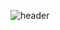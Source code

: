 
![header](https://capsule-render.vercel.app/api?type=blur&color=random&height=300&section=header&text=Hi%20there%20👋%20&fontcolor=ffffff)


<!--
**junb332/junb332** is a ✨ _special_ ✨ repository because its `README.md` (this file) appears on your GitHub profile.

Here are some ideas to get you started:

- 🔭 I’m currently working on ...
- 🌱 I’m currently learning ...
- 👯 I’m looking to collaborate on ...
- 🤔 I’m looking for help with ...
- 💬 Ask me about ...
- 📫 How to reach me: ...
- 😄 Pronouns: ...
- ⚡ Fun fact: ...
-->
